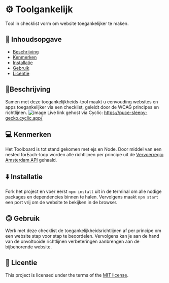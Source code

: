 <!-- > _Fork_ deze leertaak en ga aan de slag. Onderstaande outline ga je gedurende deze taak in jouw eigen GitHub omgeving uitwerken. De instructie vind je in: [docs/INSTRUCTIONS.md](docs/INSTRUCTIONS.md) -->

# ⚙️ Toolgankelijk
Tool in checklist vorm om website toegankelijker te maken.

## 📃 Inhoudsopgave

  * [Beschrijving](##🤔Beschrijving)
  * [Kenmerken](#kenmerken)
  * [Installatie](#installatie)
  * [Gebruik](#gebruik)
  * [Licentie](#licentie)
  <!-- * [Bronnen](#bronnen) -->
 

## 🤔Beschrijving
Samen met deze toegankelijkheids-tool maakt u eenvouding websites en apps toegankelijker via een checklist, geleidt door de WCAG principes en richtlijnen.
![image](https://user-images.githubusercontent.com/112861614/224163551-9211776c-cad6-4b1f-9b2f-6dccf351b54e.png)
Live link gehost via Cyclic: https://puce-sleepy-gecko.cyclic.app/ 

## 💻 Kenmerken
Het Toolboard is tot stand gekomen met ejs en Node.
Door middel van een nested forEach-loop worden alle richtlijnen per principe uit de [Vervoerregio Amsterdam API](https://api.vervoerregio-amsterdam.fdnd.nl/api/v1/principles) gehaald.

## ⬇️ Installatie
Fork het project en voer eerst `npm install` uit in de terminal om alle nodige packages en dependencies binnen te halen. Vervolgens maakt `npm start` een port vrij om de website te bekijken in de browser.

## 🙃 Gebruik
Werk met deze checklist de toegankelijkheidsrichtlijnen af per principe om een website stap voor stap te beoordelen. Vervolgens kan je aan de hand van de onvoltooide richtlijnen verbeteringen aanbrengen aan de bijbehorende website.

<!-- ## Bronnen -->

## 👾 Licentie

This project is licensed under the terms of the [MIT license](./LICENSE).
